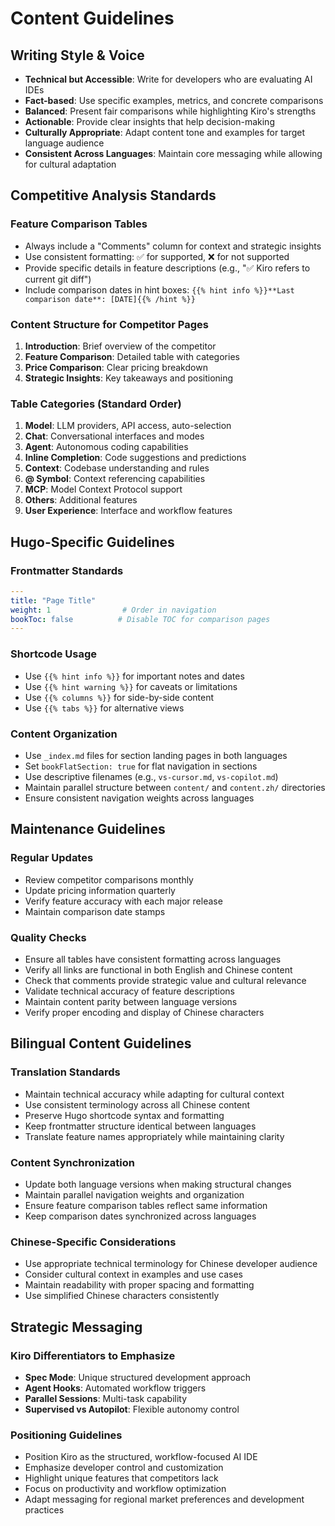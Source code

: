 # Content Guidelines

## Writing Style & Voice
- **Technical but Accessible**: Write for developers who are evaluating AI IDEs
- **Fact-based**: Use specific examples, metrics, and concrete comparisons
- **Balanced**: Present fair comparisons while highlighting Kiro's strengths
- **Actionable**: Provide clear insights that help decision-making
- **Culturally Appropriate**: Adapt content tone and examples for target language audience
- **Consistent Across Languages**: Maintain core messaging while allowing for cultural adaptation

## Competitive Analysis Standards

### Feature Comparison Tables
- Always include a "Comments" column for context and strategic insights
- Use consistent formatting: ✅ for supported, ❌ for not supported
- Provide specific details in feature descriptions (e.g., "✅ Kiro refers to current git diff")
- Include comparison dates in hint boxes: `{{% hint info %}}**Last comparison date**: [DATE]{{% /hint %}}`

### Content Structure for Competitor Pages
1. **Introduction**: Brief overview of the competitor
2. **Feature Comparison**: Detailed table with categories
3. **Price Comparison**: Clear pricing breakdown
4. **Strategic Insights**: Key takeaways and positioning

### Table Categories (Standard Order)
1. **Model**: LLM providers, API access, auto-selection
2. **Chat**: Conversational interfaces and modes
3. **Agent**: Autonomous coding capabilities
4. **Inline Completion**: Code suggestions and predictions
5. **Context**: Codebase understanding and rules
6. **@ Symbol**: Context referencing capabilities
7. **MCP**: Model Context Protocol support
8. **Others**: Additional features
9. **User Experience**: Interface and workflow features

## Hugo-Specific Guidelines

### Frontmatter Standards
```yaml
---
title: "Page Title"
weight: 1                # Order in navigation
bookToc: false          # Disable TOC for comparison pages
---
```

### Shortcode Usage
- Use `{{% hint info %}}` for important notes and dates
- Use `{{% hint warning %}}` for caveats or limitations
- Use `{{% columns %}}` for side-by-side content
- Use `{{% tabs %}}` for alternative views

### Content Organization
- Use `_index.md` files for section landing pages in both languages
- Set `bookFlatSection: true` for flat navigation in sections
- Use descriptive filenames (e.g., `vs-cursor.md`, `vs-copilot.md`)
- Maintain parallel structure between `content/` and `content.zh/` directories
- Ensure consistent navigation weights across languages

## Maintenance Guidelines

### Regular Updates
- Review competitor comparisons monthly
- Update pricing information quarterly
- Verify feature accuracy with each major release
- Maintain comparison date stamps

### Quality Checks
- Ensure all tables have consistent formatting across languages
- Verify all links are functional in both English and Chinese content
- Check that comments provide strategic value and cultural relevance
- Validate technical accuracy of feature descriptions
- Maintain content parity between language versions
- Verify proper encoding and display of Chinese characters

## Bilingual Content Guidelines

### Translation Standards
- Maintain technical accuracy while adapting for cultural context
- Use consistent terminology across all Chinese content
- Preserve Hugo shortcode syntax and formatting
- Keep frontmatter structure identical between languages
- Translate feature names appropriately while maintaining clarity

### Content Synchronization
- Update both language versions when making structural changes
- Maintain parallel navigation weights and organization
- Ensure feature comparison tables reflect same information
- Keep comparison dates synchronized across languages

### Chinese-Specific Considerations
- Use appropriate technical terminology for Chinese developer audience
- Consider cultural context in examples and use cases
- Maintain readability with proper spacing and formatting
- Use simplified Chinese characters consistently

## Strategic Messaging

### Kiro Differentiators to Emphasize
- **Spec Mode**: Unique structured development approach
- **Agent Hooks**: Automated workflow triggers
- **Parallel Sessions**: Multi-task capability
- **Supervised vs Autopilot**: Flexible autonomy control

### Positioning Guidelines
- Position Kiro as the structured, workflow-focused AI IDE
- Emphasize developer control and customization
- Highlight unique features that competitors lack
- Focus on productivity and workflow optimization
- Adapt messaging for regional market preferences and development practices